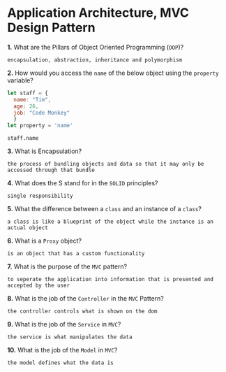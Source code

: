 # Application Architecture, MVC Design Pattern

**1.** What are the Pillars of Object Oriented Programming (`OOP`)?
<!-- enter you answer in the space below -->
```
encapsulation, abstraction, inheritance and polymorphism 
```
**2.** How would you access the `name` of the below object using the `property` variable?
```js
let staff = {
  name: "Tim",
  age: 26,
  job: "Code Monkey"
  }
let property = 'name'
```
<!-- enter you answer in the space below -->
```
staff.name
```
**3.** What is Encapsulation?
<!-- enter you answer in the space below -->
```
the process of bundling objects and data so that it may only be accessed through that bundle
```
**4.** What does the S stand for in the `SOLID` principles?
<!-- enter you answer in the space below -->
```
single responsibility
```
**5.** What the difference between a `class` and an instance of a `class`?
<!-- enter you answer in the space below -->
```
a class is like a blueprint of the object while the instance is an actual object
```
**6.** What is a `Proxy` object?
<!-- enter you answer in the space below -->
```
is an object that has a custom functionality 
```

**7.** What is the purpose of the `MVC` pattern?
<!-- enter you answer in the space below -->
```
to seperate the application into information that is presented and accepted by the user
```
**8.** What is the job of the `Controller` in the `MVC` Pattern?
<!-- enter you answer in the space below -->
```
the controller controls what is shown on the dom
```

**9.** What is the job of the `Service` in `MVC`?
<!-- enter you answer in the space below -->
```
the service is what manipulates the data
```
**10.** What is the job of the `Model` in `MVC`?
<!-- enter you answer in the space below -->
```
the model defines what the data is
```

